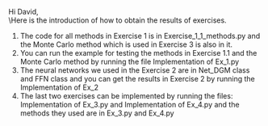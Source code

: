 

Hi David,\
\Here is the introduction of how to obtain the results of exercises.
1. The code for all methods in Exercise 1 is in Exercise_1_1_methods.py and the Monte Carlo method which is used in Exercise 3 is also in it.
2. You can run the example for testing the methods in Exercise 1.1 and the Monte Carlo method by running the file Implementation of Ex_1.py
3. The neural networks we used in the Exercise 2 are in Net_DGM class and FFN class and you can get the results in Exercise 2 by running the Implementation of Ex_2
4. The last two exercises can be implemented by running the files: Implementation of Ex_3.py and Implementation of Ex_4.py and the methods they used are in Ex_3.py and Ex_4.py
